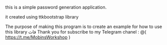 
this is a simple password generation application.

it created using ttkbootstrap library 

The purpose of making this program is to create an example for how to use this library
فاث 
Thank you for subscribe to my Telegram chanel : @( https://t.me/MobinsWorkshop )

